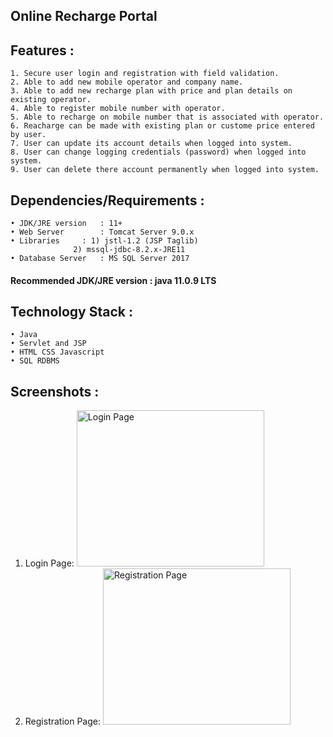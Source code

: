 ## Online Recharge Portal

## Features :
	1. Secure user login and registration with field validation.
	2. Able to add new mobile operator and company name.
	3. Able to add new recharge plan with price and plan details on existing operator.
	4. Able to register mobile number with operator.
	5. Able to recharge on mobile number that is associated with operator.
	6. Reacharge can be made with existing plan or custome price entered by user.
	7. User can update its account details when logged into system.
	8. User can change logging credentials (password) when logged into system.
	9. User can delete there account permanently when logged into system. 

## Dependencies/Requirements :
	• JDK/JRE version	: 11+
	• Web Server 		: Tomcat Server 9.0.x
	• Libraries		: 1) jstl-1.2 (JSP Taglib)
				  2) mssql-jdbc-8.2.x-JRE11
	• Database Server	: MS SQL Server 2017
#### Recommended JDK/JRE version : java 11.0.9 LTS

## Technology Stack :
	• Java
	• Servlet and JSP
	• HTML CSS Javascript
	• SQL RDBMS
## Screenshots :
1) Login Page:
	<img src="" width="300px" height="250px" alt="Login Page"/>
2) Registration Page:
	<img src="" width="300px" height="250px" alt="Registration Page"/>




